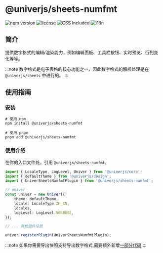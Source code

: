 # @univerjs/sheets-numfmt

[![npm version](https://img.shields.io/npm/v/@univerjs/sheets-numfmt)](https://npmjs.org/package/@univerjs/sheets-numfmt)
[![license](https://img.shields.io/npm/l/@univerjs/sheets-numfmt)](https://img.shields.io/npm/l/@univerjs/sheets-numfmt)
![CSS Included](https://img.shields.io/badge/CSS_Included-blue?logo=CSS3)
![i18n](https://img.shields.io/badge/zh--CN%20%7C%20en--US-cornflowerblue?label=i18n)

## 简介

提供数字格式的编辑/渲染能力，例如编辑面板、工具栏按钮、实时预览、行列变化等等。

:::note
数字格式是电子表格的核心功能之一，因此数字格式的解析处理是在 `@univerjs/sheets` 中进行的。
:::

## 使用指南

### 安装

```shell
# 使用 npm
npm install @univerjs/sheets-numfmt

# 使用 pnpm
pnpm add @univerjs/sheets-numfmt
```

### 使用介绍
在你的入口文件处，引用 `@univerjs/sheets-numfmt`.
```ts
import { LocaleType, LogLevel, Univer } from '@univerjs/core';
import { defaultTheme } from '@univerjs/design';
import { UniverSheetsNumfmtPlugin } from '@univerjs/sheets-numfmt';

// univer
const univer = new Univer({
    theme: defaultTheme,
    locale: LocaleType.ZH_CN,
    locales,
    logLevel: LogLevel.VERBOSE,
});

// ... 其他插件注册

univer.registerPlugin(UniverSheetsNumfmtPlugin);
```
:::note
如果你需要导出快照支持导出数字格式,需要额外新增[一部分代码](https://univer.ai/guides/sheet/customization/model)
:::

